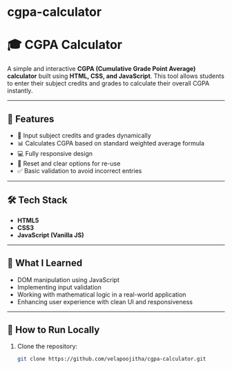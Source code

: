# cgpa-calculator
# 🎓 CGPA Calculator

A simple and interactive **CGPA (Cumulative Grade Point Average) calculator** built using **HTML, CSS, and JavaScript**. This tool allows students to enter their subject credits and grades to calculate their overall CGPA instantly.

---

## 🚀 Features

- 🎯 Input subject credits and grades dynamically
- 📊 Calculates CGPA based on standard weighted average formula
- 💻 Fully responsive design
- 🔁 Reset and clear options for re-use
- ✅ Basic validation to avoid incorrect entries

---

## 🛠️ Tech Stack

- **HTML5**
- **CSS3**
- **JavaScript (Vanilla JS)**

---

## 🧠 What I Learned

- DOM manipulation using JavaScript
- Implementing input validation
- Working with mathematical logic in a real-world application
- Enhancing user experience with clean UI and responsiveness

---

## 🔧 How to Run Locally

1. Clone the repository:
   ```bash
   git clone https://github.com/velapoojitha/cgpa-calculator.git
